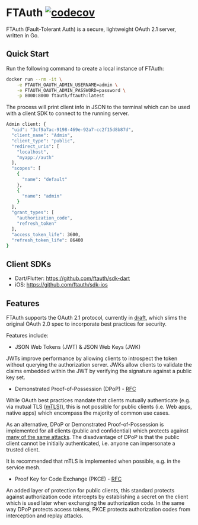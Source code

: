 # FTAuth [![codecov](https://codecov.io/gh/ftauth/ftauth/branch/main/graph/badge.svg?token=G9KXI1UAGB)](https://codecov.io/gh/ftauth/ftauth)
FTAuth (Fault-Tolerant Auth) is a secure, lightweight OAuth 2.1 server, written in Go.

## Quick Start
Run the following command to create a local instance of FTAuth:

```sh
docker run --rm -it \
    -e FTAUTH_OAUTH_ADMIN_USERNAME=admin \
    -e FTAUTH_OAUTH_ADMIN_PASSWORD=password \
    -p 8000:8000 ftauth/ftauth:latest
```

The process will print client info in JSON to the terminal which can be used with a client SDK to connect to the running server.

```sh
Admin client: {
  "uid": "3cf9a7ac-9198-469e-92a7-cc2f15d8b87d",
  "client_name": "Admin",
  "client_type": "public",
  "redirect_uris": [
    "localhost",
    "myapp://auth"
  ],
  "scopes": [
    {
      "name": "default"
    },
    {
      "name": "admin"
    }
  ],
  "grant_types": [
    "authorization_code",
    "refresh_token"
  ],
  "access_token_life": 3600,
  "refresh_token_life": 86400
}
```

## Client SDKs

- Dart/Flutter: https://github.com/ftauth/sdk-dart
- iOS: https://github.com/ftauth/sdk-ios

## Features
FTAuth supports the OAuth 2.1 protocol, currently in [draft](https://tools.ietf.org/html/draft-ietf-oauth-v2-1-00), which slims the original OAuth 2.0 spec to incorporate best practices for security.

Features include:
- JSON Web Tokens (JWT) & JSON Web Keys (JWK)

JWTs improve performance by allowing clients to introspect the token without querying the authorization server. JWKs allow clients to validate the claims embedded within the JWT by verifying the signature against a public key set.

- Demonstrated Proof-of-Possession (DPoP) - [RFC](https://tools.ietf.org/html/draft-ietf-oauth-dpop-02)

While OAuth best practices mandate that clients mutually authenticate (e.g. via mutual TLS ([mTLS](https://tools.ietf.org/html/rfc8705))), this is not possible for public clients (i.e. Web apps, native apps) which encompass the majority of common use cases.

As an alternative, DPoP or Demonstrated Proof-of-Possession is implemented for all clients (public and confidential) which protects against [many of the same attacks](https://tools.ietf.org/html/draft-ietf-oauth-security-topics-16). The disadvantage of DPoP is that the public client cannot be initially authenticated, i.e. anyone can impersonate a trusted client.

It is recommended that mTLS is implemented when possible, e.g. in the service mesh.

- Proof Key for Code Exchange (PKCE) - [RFC](https://tools.ietf.org/html/rfc7636)

An added layer of protection for public clients, this standard protects against authorization code intercepts by establishing a secret on the client which is used later when exchanging the authorization code. In the same way DPoP protects access tokens, PKCE protects authorization codes from interception and replay attacks.

